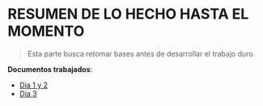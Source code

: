 # RESUMEN DE LO HECHO HASTA EL MOMENTO

> Esta parte busca retomar bases antes de desarrollar el trabajo duro.

**Documentos trabajados**:
* [Dia 1 y 2](README1.md)
* [Dia 3](README2.md)